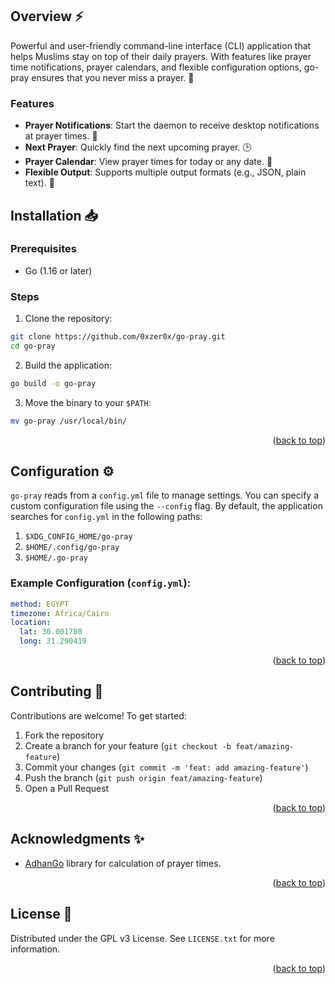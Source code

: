 <a id="readme-top"></a>

## Overview ⚡

Powerful and user-friendly command-line interface (CLI) application that helps Muslims stay on top of their daily prayers. With features like prayer time notifications, prayer calendars, and flexible configuration options, go-pray ensures that you never miss a prayer. 🕌

### Features

- **Prayer Notifications**: Start the daemon to receive desktop notifications at prayer times. 🔔
- **Next Prayer**: Quickly find the next upcoming prayer. 🕒
- **Prayer Calendar**: View prayer times for today or any date. 📅
- **Flexible Output**: Supports multiple output formats (e.g., JSON, plain text). 📜

## Installation 📥

### Prerequisites

- Go (1.16 or later)

### Steps

1. Clone the repository:

```bash
git clone https://github.com/0xzer0x/go-pray.git
cd go-pray
```

2. Build the application:

```bash
go build -o go-pray
```

3. Move the binary to your `$PATH`:

```bash
mv go-pray /usr/local/bin/
```

<p align="right">(<a href="#readme-top">back to top</a>)</p>

## Configuration ⚙️

`go-pray` reads from a `config.yml` file to manage settings. You can specify a custom configuration file using the `--config` flag. By default, the application searches for `config.yml` in the following paths:

1. `$XDG_CONFIG_HOME/go-pray`
2. `$HOME/.config/go-pray`
3. `$HOME/.go-pray`

### Example Configuration (`config.yml`):

```yaml
method: EGYPT
timezone: Africa/Cairo
location:
  lat: 30.001780
  long: 31.290419
```

<p align="right">(<a href="#readme-top">back to top</a>)</p>

## Contributing 👥

Contributions are welcome! To get started:

1. Fork the repository
2. Create a branch for your feature (`git checkout -b feat/amazing-feature`)
3. Commit your changes (`git commit -m 'feat: add amazing-feature'`)
4. Push the branch (`git push origin feat/amazing-feature`)
5. Open a Pull Request

<p align="right">(<a href="#readme-top">back to top</a>)</p>

## Acknowledgments ✨

- [AdhanGo](https://github.com/mnadev/adhango/) library for calculation of prayer times.

<p align="right">(<a href="#readme-top">back to top</a>)</p>

## License 📜

Distributed under the GPL v3 License. See `LICENSE.txt` for more information.

<p align="right">(<a href="#readme-top">back to top</a>)</p>
